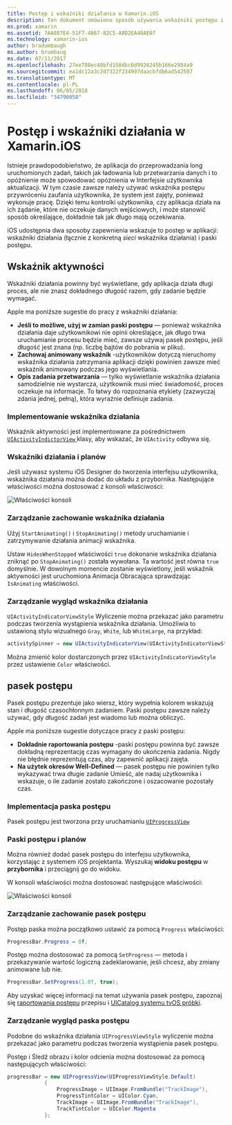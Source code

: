 ```yaml
---
title: Postęp i wskaźniki działania w Xamarin.iOS
description: Ten dokument omówiono sposób używania wskaźniki postępu i działania w Xamarin.iOS. Przedstawiono sposób ich używać programowo i scenorysu.
ms.prod: xamarin
ms.assetid: 7AA887E4-51F7-4867-82C5-A8D2EA48AE07
ms.technology: xamarin-ios
author: bradumbaugh
ms.author: brumbaug
ms.date: 07/11/2017
ms.openlocfilehash: 27ee788ec40bfd158dbc0d9926245b166e2954a9
ms.sourcegitcommit: ea1dc12a3c2d7322f234997daacbfdb6ad542507
ms.translationtype: MT
ms.contentlocale: pl-PL
ms.lasthandoff: 06/05/2018
ms.locfileid: "34790058"
---
```

# <a name="progress-and-activity-indicators-in-xamarinios"></a>Postęp i wskaźniki działania w Xamarin.iOS

Istnieje prawdopodobieństwo, że aplikacja do przeprowadzania long uruchomionych zadań, takich jak ładowania lub przetwarzania danych i to opóźnienie może spowodować opóźnienia w Interfejsie użytkownika aktualizacji. W tym czasie zawsze należy używać wskaźnika postępu przywróceniu zaufania użytkownika, że system jest zajęty, ponieważ wykonuje pracę. Dzięki temu kontrolki użytkownika, czy aplikacja działa na ich żądanie, które nie oczekuje danych wejściowych, i może stanowić sposób określające, dokładnie tak jak długo mają oczekiwania.

iOS udostępnia dwa sposoby zapewnienia wskazuje to postęp w aplikacji: wskaźniki działania (łącznie z konkretną _sieci_ wskaźnika działania) i paski postępu.

## <a name="activity-indicator"></a>Wskaźnik aktywności

Wskaźniki działania powinny być wyświetlane, gdy aplikacja działa długi proces, ale nie znasz dokładnego długość razem, gdy zadanie będzie wymagać.

Apple ma poniższe sugestie do pracy z wskaźniki działania:

- **Jeśli to możliwe, użyj w zamian paski postępu** — ponieważ wskaźnika działania daje użytkownikowi nie opinii określające, jak długo trwa uruchamianie procesu będzie mieć, zawsze używaj pasek postępu, jeśli długość jest znana (np. liczbę bajtów do pobrania w pliku).
- **Zachowaj animowany wskaźnik** -użytkowników dotyczą nieruchomy wskaźnika działania zatrzymania aplikacji dzięki powinien zawsze mieć wskaźnik animowany podczas jego wyświetlania.
- **Opis zadania przetwarzania** — tylko wyświetlanie wskaźnika działania samodzielnie nie wystarcza, użytkownik musi mieć świadomość, proces oczekuje na informacje. To łatwy do rozpoznania etykiety (zazwyczaj zdania jednej, pełną), która wyraźnie definiuje zadania.

### <a name="implementing-an-activity-indicator"></a>Implementowanie wskaźnika działania

Wskaźnik aktywności jest implementowane za pośrednictwem [ `UIActivityIndictorView` ](https://developer.xamarin.com/api/type/UIKit.UIActivityIndicatorView/) klasy, aby wskazać, że `UIActivity` odbywa się.

### <a name="activity-indicators-and-storyboards"></a>Wskaźniki działania i planów

Jeśli używasz systemu iOS Designer do tworzenia interfejsu użytkownika, wskaźnika działania można dodać do układu z przybornika. Następujące właściwości można dostosować z konsoli właściwości:

![Właściwości konsoli](progress-activity-indicator-images/progress-indicator1.png)

### <a name="managing-activity-indicator-behavior"></a>Zarządzanie zachowanie wskaźnika działania

Użyj `StartAnimating()` i `StopAnimating()` metody uruchamianie i zatrzymywanie działania animacji wskaźnika.

Ustaw `HidesWhenStopped` właściwości `true` dokonanie wskaźnika działania zniknąć po `StopAnimating()` została wywołana. Ta wartość jest równa `true` domyślnie. W dowolnym momencie zostanie wyświetlony, jeśli wskaźnik aktywności jest uruchomiona Animacja Obracająca sprawdzając `IsAnimating` właściwości. 


### <a name="managing-activity-indicator-appearances"></a>Zarządzanie wygląd wskaźnika działania

`UIActivityIndicatorViewStyle` Wyliczenie można przekazać jako parametru podczas tworzenia wystąpienia wskaźnika działania. Umożliwia to ustawioną stylu wizualnego `Gray`, `White`, lub `WhiteLarge`, na przykład:

```csharp
activitySpinner = new UIActivityIndicatorView(UIActivityIndicatorViewStyle.WhiteLarge);
```

Można zmienić kolor dostarczonych przez `UIActivityIndicatorViewStyle` przez ustawienie `Color` właściwości.

## <a name="progress-bar"></a>pasek postępu

Pasek postępu prezentuje jako wiersz, który wypełnia kolorem wskazują stan i długość czasochłonnym zadaniem. Paski postępu zawsze należy używać, gdy długość zadań jest wiadomo lub można obliczyć.

Apple ma poniższe sugestie dotyczące pracy z paski postępu:

- **Dokładnie raportowania postępu** -paski postępu powinna być zawsze dokładną reprezentację czas wymagany do ukończenia zadania. Nigdy nie błędnie reprezentują czas, aby zapewnić aplikacji zajęta.
- **Na użytek okresów Well-Defined** — pasek postępu nie powinien tylko wykazywać trwa długie zadanie Umieść, ale nadaj użytkownika i wskazuje, o ile zadanie zostało zakończone i oszacowanie pozostały czas.

### <a name="implementing-an-progress-bar"></a>Implementacja paska postępu

Pasek postępu jest tworzona przy uruchamianiu [`UIProgressView`](https://developer.xamarin.com/api/type/UIKit.UIProgressView/)

### <a name="progress-bars-and-storyboards"></a>Paski postępu i planów

Można również dodać pasek postępu do interfejsu użytkownika, korzystając z systemem iOS projektanta. Wyszukaj **widoku postępu** w **przybornika** i przeciągnij go do widoku.

W konsoli właściwości można dostosować następujące właściwości:

![Właściwości konsoli](progress-activity-indicator-images/progress-indicator3.png)


### <a name="managing-progress-bar-behavior"></a>Zarządzanie zachowanie pasek postępu

Postęp paska można początkowo ustawić za pomocą `Progress` właściwości:

```csharp
ProgressBar.Progress = 0f;
```

Postęp można dostosować za pomocą `SetProgress` — metoda i przekazywanie wartość logiczną zadeklarowanie, jeśli chcesz, aby zmiany animowane lub nie.

```csharp
ProgressBar.SetProgress(1.0f, true);
```

Aby uzyskać więcej informacji na temat używania pasek postępu, zapoznaj się [raportowania postępu](https://developer.xamarin.com/recipes/cross-platform/networking/download_progress/#Reporting_Progress_in_iOS) przepisu i [UICatalog systemu tvOS próbki](https://developer.xamarin.com/samples/monotouch/tvos/UICatalog/).

### <a name="managing-progress-bar-appearance"></a>Zarządzanie wygląd paska postępu

Podobne do wskaźnika działania `UIProgressViewStyle` wyliczenie można przekazać jako parametru podczas tworzenia wystąpienia pasek postępu.

Postęp i Śledź obrazu i kolor odcienia można dostosować za pomocą następujących właściwości:

```csharp
progressBar = new UIProgressView(UIProgressViewStyle.Default)
            {
                ProgressImage = UIImage.FromBundle("TrackImage"),
                ProgressTintColor = UIColor.Cyan,
                TrackImage = UIImage.FromBundle("TrackImage"),
                TrackTintColor = UIColor.Magenta
            }; 
```



